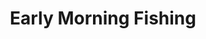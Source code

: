 ---
title: Early Morning Fishing
picture: earlyMorningFishing.jpg
viewer_title: Early Morning Fishing
thumbnail: earlyMorningFishing_t.jpg
alt: Early Morning Fishing
medium: Pencil
width: 9.5"
height: 7.5"
---